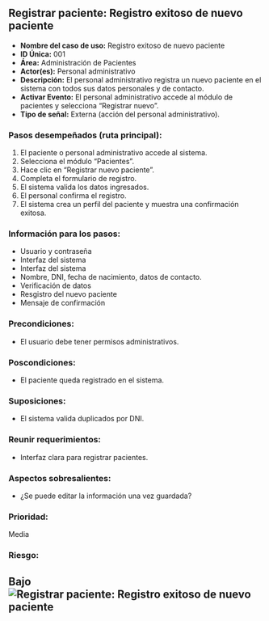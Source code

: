 ## Registrar paciente: Registro exitoso de nuevo paciente

- **Nombre del caso de uso:** Registro exitoso de nuevo paciente  
- **ID Única:** 001  
- **Área:** Administración de Pacientes  
- **Actor(es):** Personal administrativo  
- **Descripción:** El personal administrativo registra un nuevo paciente en el sistema con todos sus datos personales y de contacto.  
- **Activar Evento:** El personal administrativo accede al módulo de pacientes y selecciona “Registrar nuevo”.  
- **Tipo de señal:** Externa (acción del personal administrativo).  

### Pasos desempeñados (ruta principal):
1. El paciente o personal administrativo accede al sistema.  
2. Selecciona el módulo “Pacientes”.  
3. Hace clic en “Registrar nuevo paciente”.  
4. Completa el formulario de registro.  
5. El sistema valida los datos ingresados.  
6. El personal confirma el registro.  
7. El sistema crea un perfil del paciente y muestra una confirmación exitosa.

### Información para los pasos:
- Usuario y contraseña
- Interfaz del sistema
- Interfaz del sistema
- Nombre, DNI, fecha de nacimiento, datos de contacto.
- Verificación de datos
- Resgistro del nuevo paciente
- Mensaje de confirmación

### Precondiciones:
- El usuario debe tener permisos administrativos.  

### Poscondiciones:
- El paciente queda registrado en el sistema. 

### Suposiciones: 
- El sistema valida duplicados por DNI.  

### Reunir requerimientos:
- Interfaz clara para registrar pacientes.  

### Aspectos sobresalientes:
- ¿Se puede editar la información una vez guardada?

### Prioridad:
Media  

### Riesgo:
Bajo
![Registrar paciente: Registro exitoso de nuevo paciente](https://drive.google.com/file/d/1n-REjpnBQGjxBw0wlTqkmhAAZClYWyFV/view?usp=sharing)
---
